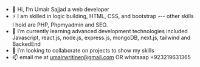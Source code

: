 - 👋 Hi, I’m Umair Sajjad a web developer 
- ⚡ I am skilled in logic building, HTML, CSS, and bootstrap --- other skills I hold are PHP, Phpmyadmin and SEO.
- 🌱 I’m currently learning advanced development technologies included Javascript, react.js, node.js, express.js, mongoDB, next.js, tailwind and BackedEnd
- 💞️ I’m looking to collaborate on projects to show my skills
- 📫 email me at umairwritiner@gmail.com OR whatsaap +923219631365

<!---
umair-sajjad/umair-sajjad is a ✨ special ✨ repository because its `README.md` (this file) appears on your GitHub profile.
You can click the Preview link to take a look at your changes.
--->

